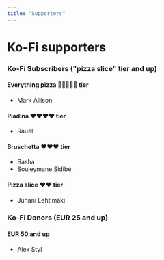 ```yaml
---
title: "Supporters"
---
```


# Ko-Fi supporters

### Ko-Fi Subscribers ("pizza slice" tier and up)

#### Everything pizza 🍕🍕🍕🍕🍕 tier
 * Mark Allison

#### Piadina ❤️❤️❤️❤️ tier
 * Rauel

#### Bruschetta ❤️❤️❤️ tier
 * Sasha
 * Souleymane Sidibé

#### Pizza slice ❤️❤️ tier
 * Juhani Lehtimäki

### Ko-Fi Donors (EUR 25 and up)

#### EUR 50 and up

* Alex Styl
